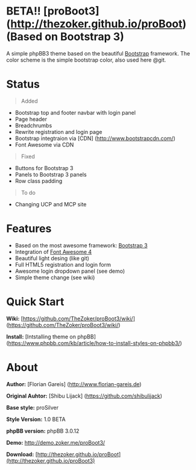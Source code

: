 __BETA__!! [proBoot3] (http://thezoker.github.io/proBoot) (Based on Bootstrap 3)
=======

A simple phpBB3 theme based on the beautiful [Bootstrap](http://twitter.github.com/bootstrap/) framework.
The color scheme is the simple bootstrap color, also used here @git.

Status
=
> Added
- Bootstrap top and footer navbar with login panel
- Page header
- Breadchrumbs
- Rewrite registration and login page
- Bootstrap integtraion via [CDN] (http://www.bootstrapcdn.com/)
- Font Awesome via CDN

> Fixed
- Buttons for Bootstrap 3
- Panels to Bootstrap 3 panels
- Row class padding

> To do
- Changing UCP and MCP site


Features
=
* Based on the most awesome framework: [Bootstrap 3](http://twitter.github.com/bootstrap/)
* Integration of [Font Awesome 4](http://fontawesome.io/)
* Beautiful light desing (like git)
* Full HTML5 registration and login form 
* Awesome login dropdown panel (see demo)
* Simple theme change (see wiki)


Quick Start
=
**Wiki:** [https://github.com/TheZoker/proBoot3/wiki/] (https://github.com/TheZoker/proBoot3/wiki/)

**Install:** [Intstalling theme on phpBB] (https://www.phpbb.com/kb/article/how-to-install-styles-on-phpbb3/)

About
=
**Author:** [Florian Gareis] (http://www.florian-gareis.de)

**Original Auhtor:** [Shibu Lijack] (https://github.com/shibulijack)

**Base style:** proSilver

**Style Version:** 1.0 BETA

**phpBB version:** phpBB 3.0.12

**Demo:** http://demo.zoker.me/proBoot3/

**Download:** [http://thezoker.github.io/proBoot](http://thezoker.github.io/proBoot3)
